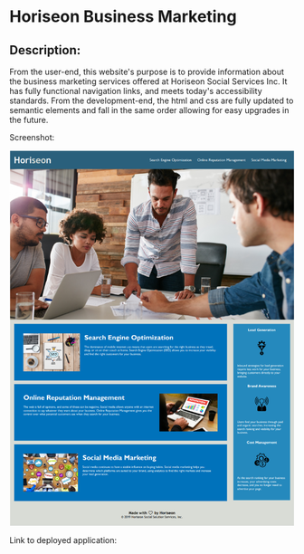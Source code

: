 <h1>Horiseon Business Marketing</h1>
<h2>Description:</h2>
<p> 
From the user-end, this website's purpose is to provide information about the business marketing services offered at Horiseon Social Services Inc. It has fully functional navigation links, and meets today's accessibility standards. From the development-end, the html and css are fully updated to semantic elements and fall in the same order allowing for easy upgrades in the future.
</p>

Screenshot:

<img src=assets\images\Horiseon-Final-Screenshot.PNG alt="Finished Webpage Screenshot"/>

Link to deployed application:
